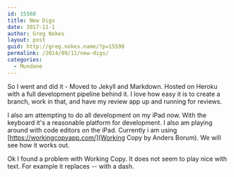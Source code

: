 ```yaml
---
id: 15560
title: New Digs
date: 2017-11-1
author: Greg Nokes
layout: post
guid: http://greg.nokes.name/?p=15598
permalink: /2014/09/11/new-digs/
categories:
  - Mundane
---
```

So I went and did it - Moved to Jekyll and Markdown. Hosted on Heroku with a full development pipeline behind it. I love how easy it is to create a branch, work in that, and have my review app up and running for reviews. 


I also am attempting to do all development on my iPad now. With the keyboard it's a reasonable platform for development. I also am playing around with code editors on the iPad. Currently i am using [https://workingcopyapp.com/](Working Copy by Anders Borum). We will see how it works out.

Ok I found a problem with Working Copy. It does not seem to play nice with text. For example it replaces -- with a dash.

